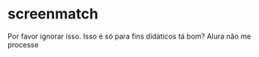 ﻿# screenmatch

Por favor ignorar isso. Isso é só para fins didáticos tá bom? Alura não me processe
